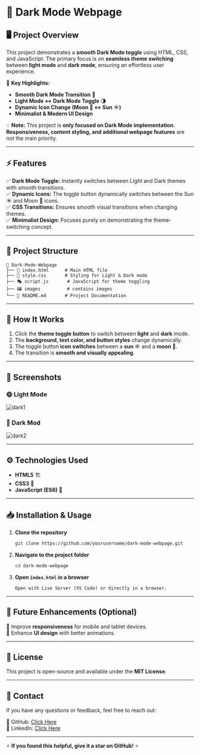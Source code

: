# 🌙 Dark Mode Webpage

## 🖥️ Project Overview
This project demonstrates a **smooth Dark Mode toggle** using HTML, CSS, and JavaScript. The primary focus is on **seamless theme switching** between **light mode** and **dark mode**, ensuring an effortless user experience.

🚀 **Key Highlights:**
- **Smooth Dark Mode Transition** 🔄
- **Light Mode ↔ Dark Mode Toggle** 🌗
- **Dynamic Icon Change (Moon 🌙 ↔ Sun ☀️)**
- **Minimalist & Modern UI Design**

💡 **Note:** This project is **only focused on Dark Mode implementation**. **Responsiveness, content styling, and additional webpage features** are not the main priority.

---

## ⚡ Features
✅ **Dark Mode Toggle:** Instantly switches between Light and Dark themes with smooth transitions.  
✅ **Dynamic Icons:** The toggle button dynamically switches between the Sun ☀️ and Moon 🌙 icons.  
✅ **CSS Transitions:** Ensures smooth visual transitions when changing themes.  
✅ **Minimalist Design:** Focuses purely on demonstrating the theme-switching concept.  

---

## 📂 Project Structure
```
📁 Dark-Mode-Webpage
├── 📜 index.html      # Main HTML file
├── 🎨 style.css       # Styling for Light & Dark mode
├── 🎭 script.js       # JavaScript for theme toggling
├── 🖼️ images          # contains images
└── 📄 README.md       # Project Documentation
```

---

## 🎯 How It Works
1. Click the **theme toggle button** to switch between **light** and **dark** mode.
2. The **background, text color, and button styles** change dynamically.
3. The toggle button **icon switches** between a **sun ☀️** and a **moon 🌙**.
4. The transition is **smooth and visually appealing**.

---

## 📸 Screenshots
### 🌞 Light Mode

![dark1](https://github.com/user-attachments/assets/51527fdd-1059-4793-99ca-4ef2b7903c62)

### 🌙 Dark Mod

![dark2](https://github.com/user-attachments/assets/c55563f0-4ce5-4b91-a9cb-1b67ae904975)

---

## ⚙️ Technologies Used
- **HTML5** 🏗️
- **CSS3** 🎨
- **JavaScript (ES6)** 🚀

---

## 📥 Installation & Usage
1. **Clone the repository**
   ```bash
   git clone https://github.com/yourusername/dark-mode-webpage.git
   ```
2. **Navigate to the project folder**
   ```bash
   cd dark-mode-webpage
   ```
3. **Open `index.html` in a browser**
   ```
   Open with Live Server (VS Code) or directly in a browser.
   ```

---

## 📌 Future Enhancements (Optional)

📱 Improve **responsiveness** for mobile and tablet devices.  
🎨 Enhance **UI design** with better animations.

---

## 📜 License
This project is open-source and available under the **MIT License**.

---

## 📧 Contact
If you have any questions or feedback, feel free to reach out:

🐙 GitHub: [Click Here](https://github.com/PranavThorat1432)  
📢 LinkedIn: [Click Here](https://www.linkedin.com/in/curiouspranavthorat/)

---

⭐ **If you found this helpful, give it a star on GitHub!** ⭐


